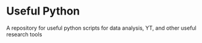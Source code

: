 # Useful Python
A repository for useful python scripts for data analysis, YT, and other useful research tools
